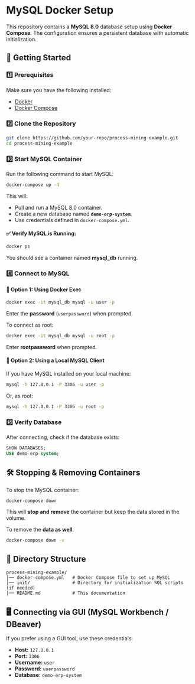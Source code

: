 # MySQL Docker Setup

This repository contains a **MySQL 8.0** database setup using **Docker Compose**. The configuration ensures a persistent database with automatic initialization.

## 🚀 Getting Started

### 1️⃣ Prerequisites
Make sure you have the following installed:
- [Docker](https://www.docker.com/get-started)
- [Docker Compose](https://docs.docker.com/compose/install/)

### 2️⃣ Clone the Repository
```sh
git clone https://github.com/your-repo/process-mining-example.git
cd process-mining-example
```

### 3️⃣ Start MySQL Container
Run the following command to start MySQL:
```sh
docker-compose up -d
```
This will:
- Pull and run a MySQL 8.0 container.
- Create a new database named **`demo-erp-system`**.
- Use credentials defined in `docker-compose.yml`.

#### ✅ Verify MySQL is Running:
```sh
docker ps
```
You should see a container named **mysql_db** running.

### 4️⃣ Connect to MySQL

#### 🔹 Option 1: Using Docker Exec
```sh
docker exec -it mysql_db mysql -u user -p
```
Enter the **password** (`userpassword`) when prompted.

To connect as root:
```sh
docker exec -it mysql_db mysql -u root -p
```
Enter **rootpassword** when prompted.

#### 🔹 Option 2: Using a Local MySQL Client
If you have MySQL installed on your local machine:
```sh
mysql -h 127.0.0.1 -P 3306 -u user -p
```
Or, as root:
```sh
mysql -h 127.0.0.1 -P 3306 -u root -p
```

### 5️⃣ Verify Database
After connecting, check if the database exists:
```sql
SHOW DATABASES;
USE demo-erp-system;
```

## 🛠 Stopping & Removing Containers
To stop the MySQL container:
```sh
docker-compose down
```
This will **stop and remove** the container but keep the data stored in the volume.

To remove the **data as well**:
```sh
docker-compose down -v
```

## 📂 Directory Structure
```
process-mining-example/
│── docker-compose.yml   # Docker Compose file to set up MySQL
│── init/                # Directory for initialization SQL scripts (if needed)
│── README.md            # This documentation
```

## 🖥 Connecting via GUI (MySQL Workbench / DBeaver)
If you prefer using a GUI tool, use these credentials:
- **Host:** `127.0.0.1`
- **Port:** `3306`
- **Username:** `user`
- **Password:** `userpassword`
- **Database:** `demo-erp-system`


